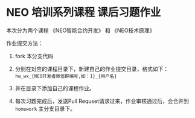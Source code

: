 NEO 培训系列课程 课后习题作业
===

本次分为两个课程 《NEO智能合约开发》 和 《NEO技术原理》




作业提交方法： 

1. fork 本分支代码

2. 分别在对应的课程目录下，新建自己的作业提交目录，格式如下： `hw_wx_{NEO开发者微信群编号,如：1}_{用户名}`

3. 并在目录下添加自己的课程作业。

4. 每次习题完成后，发送Pull Requset请求过来，作业审核通过后，会合并到 `homework` 主分支目录下。